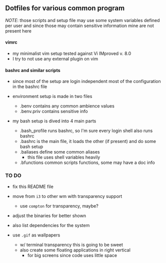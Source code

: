 ## Dotfiles for various common program
*NOTE*: those scripts and setup file may use some system variables defined per user and since those may contain sensitive information mine are not present here

#### vimrc
- my minimalist vim setup tested against Vi IMproved v. 8.0
- I try to not use any external plugin on vim

#### bashrc and similar scripts
- since most of the setup are login independent most of the configuration in the bashrc file

- environment setup is made in two files
  + .benv contains any common ambience values
  + .benv.priv contains sensitive info

- my bash setup is dived into 4 main parts
  + .bash\_profile runs bashrc, so I'm sure every login shell also runs bashrc
  + .bashrc is the main file, it loads the other (if present) and do some bash setup
  + .baliases define some common aliases
    * this file uses shell variables heavily
  + .bfunctions common scripts functions, some may have a doc info

### TO DO
- fix this README file

- move from `i3` to other wm with transparency support
  * use `compton` for transparency, maybe?

- adjust the binaries for better shown

- also list dependencies for the system

- use `.gif` as wallpapers
  * w/ terminal transparency this is going to be sweet
  * also create some floating applications in right vertical
    + for big screens since code uses little space

